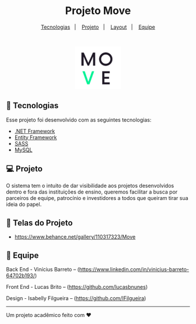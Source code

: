 <h1 align="center">Projeto Move</h1>

<p align="center">  
  <a href="#-tecnologias">Tecnologias</a>&nbsp;&nbsp;&nbsp;|&nbsp;&nbsp;&nbsp;
  <a href="#-projeto">Projeto</a>&nbsp;&nbsp;&nbsp;|&nbsp;&nbsp;&nbsp;
  <a href="#-layout">Layout</a>&nbsp;&nbsp;&nbsp;|&nbsp;&nbsp;&nbsp;
  <a href="#-Equipe">Equipe</a>
</p>

<br>

<p align="center">
  <img alt="Move" src="Sistema/Content/img/logo.svg" width="25%">
</p>

## 🚀 Tecnologias

Esse projeto foi desenvolvido com as seguintes tecnologias:

- [.NET Framework](https://dotnet.microsoft.com/apps/aspnet)
- [Entity Framework](https://docs.microsoft.com/pt-br/ef/)
- [SASS](https://sass-lang.com/)
- [MySQL](https://www.mysql.com/)


## 💻 Projeto

O sistema tem o intuito de dar visibilidade aos projetos desenvolvidos dentro e fora das instituições de ensino, queremos facilitar a busca por parceiros de equipe, 
patrocínio e investidores a todos que queiram tirar sua ideia do papel.

## 🔖 Telas do Projeto

- https://www.behance.net/gallery/110317323/Move

## 🥇 Equipe

Back End - Vinícius Barreto –  (https://www.linkedin.com/in/vinicius-barreto-64702b193/)

Front End - Lucas Brito –  (https://github.com/lucasbnunes)

Design - Isabelly Filgueira –  (https://github.com/IFilgueira)

---

Um projeto acadêmico feito com ♥
